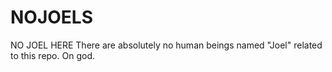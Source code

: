 # NOJOELS
NO JOEL HERE
There are absolutely no human beings named "Joel" related to this repo. On god.
